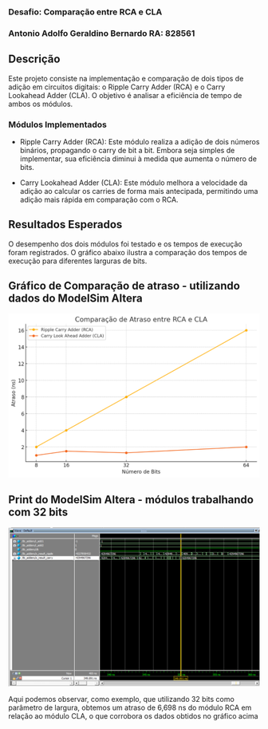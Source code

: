 ### Desafio: Comparação entre RCA e CLA
### Antonio Adolfo Geraldino Bernardo RA: 828561
 

## Descrição
Este projeto consiste na implementação e comparação de dois tipos de adição em circuitos digitais: o Ripple Carry Adder (RCA) e o Carry Lookahead Adder (CLA). O objetivo é analisar a eficiência de tempo de ambos os módulos.

### Módulos Implementados

- Ripple Carry Adder (RCA): Este módulo realiza a adição de dois números binários, propagando o carry de bit a bit. Embora seja simples de implementar, sua eficiência diminui à medida que aumenta o número de bits.
  
- Carry Lookahead Adder (CLA): Este módulo melhora a velocidade da adição ao calcular os carries de forma mais antecipada, permitindo uma adição mais rápida em comparação com o RCA.

## Resultados Esperados
O desempenho dos dois módulos foi testado e os tempos de execução foram registrados. O gráfico abaixo ilustra a comparação dos tempos de execução para diferentes larguras de bits.

## Gráfico de Comparação de atraso - utilizando dados do ModelSim Altera
![Gráfico de Atraso](grafico3.png)

## Print do ModelSim Altera - módulos trabalhando com 32 bits
![ModelSim](print4.png)

Aqui podemos observar, como exemplo, que utilizando 32 bits como parâmetro de largura, obtemos um atraso de 6,698 ns do módulo RCA em relação ao módulo CLA, o que corrobora os dados obtidos no gráfico acima

